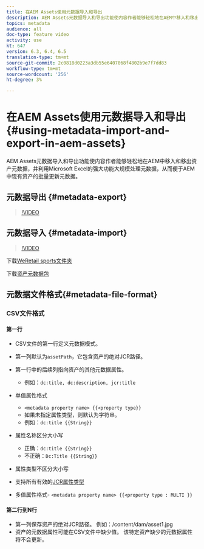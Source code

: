```yaml
---
title: 在AEM Assets使用元数据导入和导出
description: AEM Assets元数据导入和导出功能使内容作者能够轻松地在AEM中移入和移出资产元数据，并利用Microsoft Excel的强大功能大规模处理元数据，从而便于AEM中现有资产的批量更新元数据。
topics: metadata
audience: all
doc-type: feature video
activity: use
kt: 647
version: 6.3, 6.4, 6.5
translation-type: tm+mt
source-git-commit: 2c0818d0223a3db55e6407068f4802b9e7f7dd83
workflow-type: tm+mt
source-wordcount: '256'
ht-degree: 3%

---
```



# 在AEM Assets使用元数据导入和导出{#using-metadata-import-and-export-in-aem-assets}

AEM Assets元数据导入和导出功能使内容作者能够轻松地在AEM中移入和移出资产元数据，并利用Microsoft Excel的强大功能大规模处理元数据，从而便于AEM中现有资产的批量更新元数据。

## 元数据导出 {#metadata-export}

>[!VIDEO](https://video.tv.adobe.com/v/22132/?quality=9&learn=on)

## 元数据导入 {#metadata-import}

>[!VIDEO](https://video.tv.adobe.com/v/21374/?quality=9&learn=on)

下载[WeRetail sports文件夹](assets/we-retail-sports.zip)

下载[资产元数据包](assets/we-retail-sports-asset-metadata.zip)

## 元数据文件格式{#metadata-file-format}

### CSV文件格式

#### 第一行

* CSV文件的第一行定义元数据模式。
* 第一列默认为`assetPath`，它包含资产的绝对JCR路径。

* 第一行中的后续列指向资产的其他元数据属性。

   * 例如：`dc:title, dc:description, jcr:title`

* 单值属性格式

   * `<metadata property name> {{<property type}}`
   * 如果未指定属性类型，则默认为字符串。
   * 例如：`dc:title {{String}}`

* 属性名称区分大小写
   * 正确：`dc:title {{String}}`
   * 不正确：`Dc:Title {{String}}`

* 属性类型不区分大小写
* 支持所有有效的[JCR属性类型](https://docs.adobe.com/docs/en/spec/jsr170/javadocs/jcr-2.0/javax/jcr/PropertyType.html)

* 多值属性格式- `<metadata property name> {{<property type : MULTI }}`

#### 第二行到N行

* 第一列保存资产的绝对JCR路径。 例如：/content/dam/asset1.jpg
* 资产的元数据属性可能在CSV文件中缺少值。 该特定资产缺少的元数据属性将不会更新。
